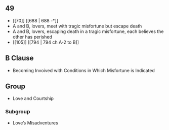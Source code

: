 ## 49
- [[70]] [[688 | 688 -*]] 
- A and B, lovers, meet with tragic misfortune but escape death
- A and B, lovers, escaping death in a tragic misfortune, each believes the other has perished
- [[105]] [[794 | 794 ch A-2 to B]] 

## B Clause
- Becoming Invoived with Conditions in Which Misfortune is Indicated

## Group
- Love and Courtship

### Subgroup
- Love’s Misadventures

